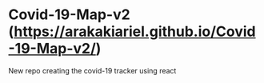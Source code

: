 # Covid-19-Map-v2 (https://arakakiariel.github.io/Covid-19-Map-v2/)
New repo creating the covid-19 tracker using react
